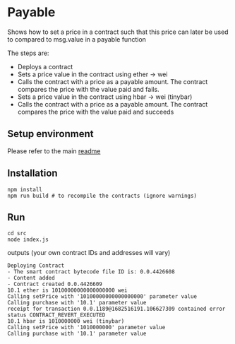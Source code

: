 # Payable

Shows how to set a price in a contract such that this price can later be used to compared to msg.value in a payable function

The steps are:
- Deploys a contract
- Sets a price value in the contract using ether -> wei
- Calls the contract with a price as a payable amount. The contract compares the price with the value paid and fails.
- Sets a price value in the contract using hbar -> wei (tinybar)
- Calls the contract with a price as a payable amount. The contract compares the price with the value paid and succeeds

## Setup environment

Please refer to the main [readme](../README.md)

## Installation

```shell
npm install
npm run build # to recompile the contracts (ignore warnings)
```

## Run

```shell
cd src
node index.js 
```

outputs (your own contract IDs and addresses will vary)

```shell
Deploying Contract
- The smart contract bytecode file ID is: 0.0.4426608
- Content added
- Contract created 0.0.4426609
10.1 ether is 10100000000000000000 wei
Calling setPrice with '10100000000000000000' parameter value
Calling purchase with '10.1' parameter value
receipt for transaction 0.0.1189@1682516191.106627309 contained error status CONTRACT_REVERT_EXECUTED
10.1 hbar is 1010000000 wei (tinybar)
Calling setPrice with '1010000000' parameter value
Calling purchase with '10.1' parameter value
```
